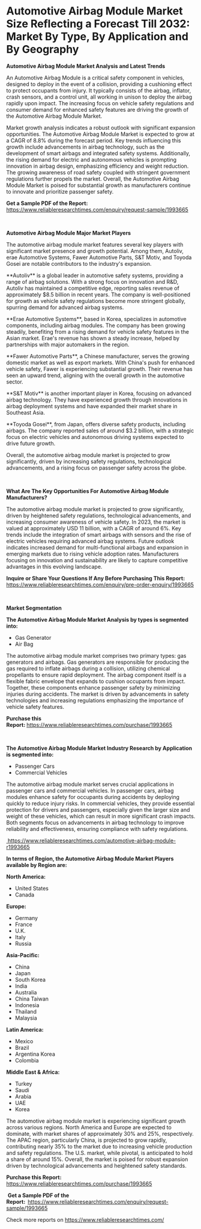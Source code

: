 <p><h1>Automotive Airbag Module Market Size Reflecting a Forecast Till 2032: Market By Type, By Application and By Geography</h1></p><p><strong>Automotive Airbag Module Market Analysis and Latest Trends</strong></p>
<p><p>An Automotive Airbag Module is a critical safety component in vehicles, designed to deploy in the event of a collision, providing a cushioning effect to protect occupants from injury. It typically consists of the airbag, inflator, crash sensors, and a control unit, all working in unison to deploy the airbag rapidly upon impact. The increasing focus on vehicle safety regulations and consumer demand for enhanced safety features are driving the growth of the Automotive Airbag Module Market.</p><p>Market growth analysis indicates a robust outlook with significant expansion opportunities. The Automotive Airbag Module Market is expected to grow at a CAGR of 8.8% during the forecast period. Key trends influencing this growth include advancements in airbag technology, such as the development of smart airbags and integrated safety systems. Additionally, the rising demand for electric and autonomous vehicles is prompting innovation in airbag design, emphasizing efficiency and weight reduction. The growing awareness of road safety coupled with stringent government regulations further propels the market. Overall, the Automotive Airbag Module Market is poised for substantial growth as manufacturers continue to innovate and prioritize passenger safety.</p></p>
<p><strong>Get a Sample PDF of the Report:&nbsp;</strong> <a href="https://www.reliableresearchtimes.com/enquiry/request-sample/1993665?utm_campaign=3059&utm_medium=2&utm_source=Github&utm_content=ia&utm_term=29032025&utm_id=automotive-airbag-module">https://www.reliableresearchtimes.com/enquiry/request-sample/1993665</a></p>
<p>&nbsp;</p>
<p><strong>Automotive Airbag Module Major Market Players</strong></p>
<p><p>The automotive airbag module market features several key players with significant market presence and growth potential. Among them, Autoliv, erae Automotive Systems, Fawer Automotive Parts, S&T Motiv, and Toyoda Gosei are notable contributors to the industry's expansion.</p><p>**Autoliv** is a global leader in automotive safety systems, providing a range of airbag solutions. With a strong focus on innovation and R&D, Autoliv has maintained a competitive edge, reporting sales revenue of approximately $8.5 billion in recent years. The company is well-positioned for growth as vehicle safety regulations become more stringent globally, spurring demand for advanced airbag systems.</p><p>**Erae Automotive Systems**, based in Korea, specializes in automotive components, including airbag modules. The company has been growing steadily, benefiting from a rising demand for vehicle safety features in the Asian market. Erae's revenue has shown a steady increase, helped by partnerships with major automakers in the region.</p><p>**Fawer Automotive Parts**, a Chinese manufacturer, serves the growing domestic market as well as export markets. With China's push for enhanced vehicle safety, Fawer is experiencing substantial growth. Their revenue has seen an upward trend, aligning with the overall growth in the automotive sector.</p><p>**S&T Motiv** is another important player in Korea, focusing on advanced airbag technology. They have experienced growth through innovations in airbag deployment systems and have expanded their market share in Southeast Asia.</p><p>**Toyoda Gosei**, from Japan, offers diverse safety products, including airbags. The company reported sales of around $3.2 billion, with a strategic focus on electric vehicles and autonomous driving systems expected to drive future growth.</p><p>Overall, the automotive airbag module market is projected to grow significantly, driven by increasing safety regulations, technological advancements, and a rising focus on passenger safety across the globe.</p></p>
<p>&nbsp;</p>
<p><strong>What Are The Key Opportunities For Automotive Airbag Module Manufacturers?</strong></p>
<p><p>The automotive airbag module market is projected to grow significantly, driven by heightened safety regulations, technological advancements, and increasing consumer awareness of vehicle safety. In 2023, the market is valued at approximately USD 11 billion, with a CAGR of around 6%. Key trends include the integration of smart airbags with sensors and the rise of electric vehicles requiring advanced airbag systems. Future outlook indicates increased demand for multi-functional airbags and expansion in emerging markets due to rising vehicle adoption rates. Manufacturers focusing on innovation and sustainability are likely to capture competitive advantages in this evolving landscape.</p></p>
<p><strong>Inquire or Share Your Questions If Any Before Purchasing This Report:</strong> <a href="https://www.reliableresearchtimes.com/enquiry/pre-order-enquiry/1993665?utm_campaign=3059&utm_medium=2&utm_source=Github&utm_content=ia&utm_term=29032025&utm_id=automotive-airbag-module">https://www.reliableresearchtimes.com/enquiry/pre-order-enquiry/1993665</a></p>
<p>&nbsp;</p>
<p><strong>Market Segmentation</strong></p>
<p><strong>The Automotive Airbag Module Market Analysis by types is segmented into:</strong></p>
<p><ul><li>Gas Generator</li><li>Air Bag</li></ul></p>
<p><p>The automotive airbag module market comprises two primary types: gas generators and airbags. Gas generators are responsible for producing the gas required to inflate airbags during a collision, utilizing chemical propellants to ensure rapid deployment. The airbag component itself is a flexible fabric envelope that expands to cushion occupants from impact. Together, these components enhance passenger safety by minimizing injuries during accidents. The market is driven by advancements in safety technologies and increasing regulations emphasizing the importance of vehicle safety features.</p></p>
<p><strong>Purchase this Report:&nbsp;</strong><a href="https://www.reliableresearchtimes.com/purchase/1993665?utm_campaign=3059&utm_medium=2&utm_source=Github&utm_content=ia&utm_term=29032025&utm_id=automotive-airbag-module">https://www.reliableresearchtimes.com/purchase/1993665</a></p>
<p>&nbsp;</p>
<p><strong>The Automotive Airbag Module Market Industry Research by Application is segmented into:</strong></p>
<p><ul><li>Passenger Cars</li><li>Commercial Vehicles</li></ul></p>
<p><p>The automotive airbag module market serves crucial applications in passenger cars and commercial vehicles. In passenger cars, airbag modules enhance safety for occupants during accidents by deploying quickly to reduce injury risks. In commercial vehicles, they provide essential protection for drivers and passengers, especially given the larger size and weight of these vehicles, which can result in more significant crash impacts. Both segments focus on advancements in airbag technology to improve reliability and effectiveness, ensuring compliance with safety regulations.</p></p>
<p><a href="https://www.reliableresearchtimes.com/automotive-airbag-module-r1993665?utm_campaign=3059&utm_medium=2&utm_source=Github&utm_content=ia&utm_term=29032025&utm_id=automotive-airbag-module">&nbsp;https://www.reliableresearchtimes.com/automotive-airbag-module-r1993665</a></p>
<p><strong>In terms of Region, the Automotive Airbag Module Market Players available by Region are:</strong></p>
<p>
    <p> <strong> North America: </strong>
        <ul>
            <li>United States</li>
            <li>Canada</li>
        </ul>
        </p> 
    <p> <strong> Europe: </strong>
        <ul>
            <li>Germany</li>
            <li>France</li>
            <li>U.K.</li>
            <li>Italy</li>
            <li>Russia</li>
        </ul>
        </p> 
    <p> <strong> Asia-Pacific: </strong>
        <ul>
            <li>China</li>
            <li>Japan</li>
            <li>South Korea</li>
            <li>India</li>
            <li>Australia</li>
            <li>China Taiwan</li>
            <li>Indonesia</li>
            <li>Thailand</li>
            <li>Malaysia</li>
        </ul>
        </p> 
    <p> <strong> Latin America: </strong>
        <ul>
            <li>Mexico</li>
            <li>Brazil</li>
            <li>Argentina Korea</li>
            <li>Colombia</li>
        </ul>
        </p> 
    <p> <strong> Middle East & Africa: </strong>
        <ul>
            <li>Turkey</li>
            <li>Saudi</li>
            <li>Arabia</li>
            <li>UAE</li>
            <li>Korea</li>
        </ul>
    </p>
    </p>
<p><p>The automotive airbag module market is experiencing significant growth across various regions. North America and Europe are expected to dominate, with market shares of approximately 30% and 25%, respectively. The APAC region, particularly China, is projected to grow rapidly, contributing nearly 35% to the market due to increasing vehicle production and safety regulations. The U.S. market, while pivotal, is anticipated to hold a share of around 15%. Overall, the market is poised for robust expansion driven by technological advancements and heightened safety standards.</p></p>
<p><strong>Purchase this Report: </strong><a href="https://www.reliableresearchtimes.com/purchase/1993665?utm_campaign=3059&utm_medium=2&utm_source=Github&utm_content=ia&utm_term=29032025&utm_id=automotive-airbag-module">https://www.reliableresearchtimes.com/purchase/1993665</a></p>
<p>&nbsp;<strong>Get a Sample PDF of the Report:&nbsp;&nbsp;</strong><a href="https://www.reliableresearchtimes.com/enquiry/request-sample/1993665?utm_campaign=3059&utm_medium=2&utm_source=Github&utm_content=ia&utm_term=29032025&utm_id=automotive-airbag-module">https://www.reliableresearchtimes.com/enquiry/request-sample/1993665</a></p>
<p><strong></strong></p>
<p>Check more reports on <a href="https://www.reliableresearchtimes.com/?utm_campaign=3059&utm_medium=2&utm_source=Github&utm_content=ia&utm_term=29032025&utm_id=automotive-airbag-module">https://www.reliableresearchtimes.com/</a></p>
